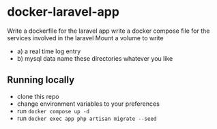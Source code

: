 # docker-laravel-app
Write a dockerfile for the laravel app
write a docker compose file for the services involved in the laravel
Mount a volume to write
- a) a real time log entry
- b) mysql data
name these directories whatever you like

## Running locally
- clone this repo
- change environment variables to your preferences
- run `docker compose up -d`
- run `docker exec app php artisan migrate --seed`
